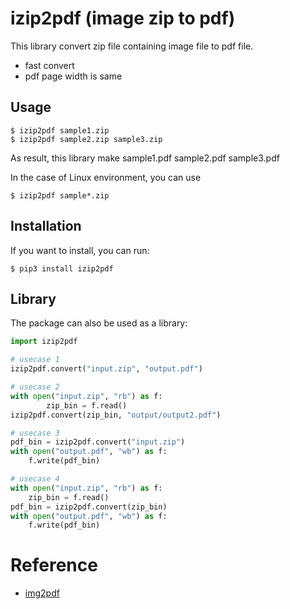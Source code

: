 izip2pdf (image zip to pdf)
=======
This library convert zip file containing image file to pdf file.
- fast convert
- pdf page width is same

Usage
-----

	$ izip2pdf sample1.zip
    $ izip2pdf sample2.zip sample3.zip

As result, this library make sample1.pdf sample2.pdf sample3.pdf

In the case of Linux environment, you can use

	$ izip2pdf sample*.zip

Installation
------------

If you want to install, you can run:

	$ pip3 install izip2pdf

Library
-------

The package can also be used as a library:

```python
import izip2pdf

# usecase 1
izip2pdf.convert("input.zip", "output.pdf")

# usecase 2
with open("input.zip", "rb") as f:
        zip_bin = f.read()
izip2pdf.convert(zip_bin, "output/output2.pdf")

# usecase 3
pdf_bin = izip2pdf.convert("input.zip")
with open("output.pdf", "wb") as f:
    f.write(pdf_bin)

# usecase 4
with open("input.zip", "rb") as f:
    zip_bin = f.read()
pdf_bin = izip2pdf.convert(zip_bin)
with open("output.pdf", "wb") as f:
    f.write(pdf_bin)

```


# Reference
- [img2pdf](https://github.com/myollie/img2pdf)